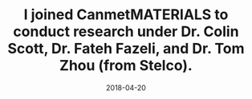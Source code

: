---
title: I joined CanmetMATERIALS to conduct research under Dr. Colin Scott, Dr. Fateh Fazeli, and Dr. Tom Zhou (from Stelco).
date: 2018-04-20
categories: [news]
tags: [news]
---